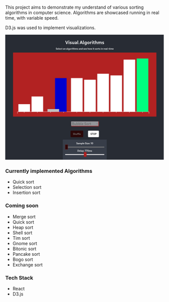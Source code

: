 This project aims to demonstrate my understand of various sorting algorithms in computer science.
Algorithms are showcased running in real time, with variable speed.

D3.js was used to implement visualizations.

![screenshot](public/screenshot.png)

### Currently implemented Algorithms

- Quick sort
- Selection sort
- Insertion sort

### Coming soon

- Merge sort
- Quick sort
- Heap sort
- Shell sort
- Tim sort
- Gnome sort
- Bitonic sort
- Pancake sort
- Bogo sort
- Exchange sort

### Tech Stack

- React
- D3.js
